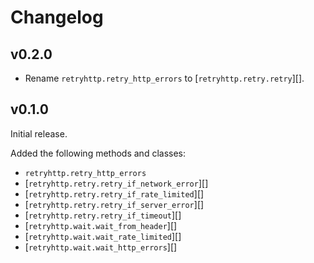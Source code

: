 # Changelog

## v0.2.0

* Rename `retryhttp.retry_http_errors` to [`retryhttp.retry.retry`][].

## v0.1.0

Initial release.

Added the following methods and classes:

* `retryhttp.retry_http_errors`
* [`retryhttp.retry.retry_if_network_error`][]
* [`retryhttp.retry.retry_if_rate_limited`][]
* [`retryhttp.retry.retry_if_server_error`][]
* [`retryhttp.retry.retry_if_timeout`][]
* [`retryhttp.wait.wait_from_header`][]
* [`retryhttp.wait.wait_rate_limited`][]
* [`retryhttp.wait.wait_http_errors`][]
